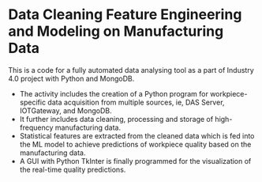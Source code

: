 # Data Cleaning Feature Engineering and Modeling on Manufacturing Data

This is a code for a fully automated data analysing tool as a part of Industry 4.0 project with Python and MongoDB.
- The activity includes the creation of a Python program for workpiece-specific data acquisition from multiple sources, ie, DAS Server, IOTGateway, and MongoDB.
- It further includes data cleaning, processing and storage of high-frequency manufacturing data.
- Statistical features are extracted from the cleaned data which is fed into the ML model to achieve predictions of workpiece quality based on the manufacturing data.
- A GUI with Python TkInter is finally programmed for the visualization of the real-time quality predictions.
